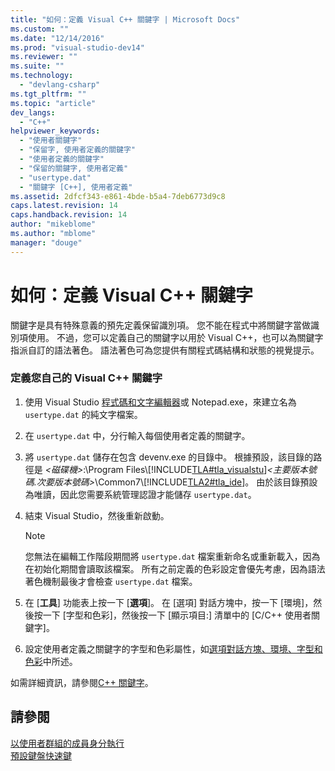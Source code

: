 ```yaml
---
title: "如何：定義 Visual C++ 關鍵字 | Microsoft Docs"
ms.custom: ""
ms.date: "12/14/2016"
ms.prod: "visual-studio-dev14"
ms.reviewer: ""
ms.suite: ""
ms.technology: 
  - "devlang-csharp"
ms.tgt_pltfrm: ""
ms.topic: "article"
dev_langs: 
  - "C++"
helpviewer_keywords: 
  - "使用者關鍵字"
  - "保留字, 使用者定義的關鍵字"
  - "使用者定義的關鍵字"
  - "保留的關鍵字, 使用者定義"
  - "usertype.dat"
  - "關鍵字 [C++], 使用者定義"
ms.assetid: 2dfcf343-e861-4bde-b5a4-7deb6773d9c8
caps.latest.revision: 14
caps.handback.revision: 14
author: "mikeblome"
ms.author: "mblome"
manager: "douge"
---
```

# 如何：定義 Visual C++ 關鍵字
關鍵字是具有特殊意義的預先定義保留識別項。 您不能在程式中將關鍵字當做識別項使用。 不過，您可以定義自己的關鍵字以用於 Visual C\+\+，也可以為關鍵字指派自訂的語法著色。 語法著色可為您提供有關程式碼結構和狀態的視覺提示。  
  
### 定義您自己的 Visual C\+\+ 關鍵字  
  
1.  使用 Visual Studio [程式碼和文字編輯器](http://msdn.microsoft.com/zh-tw/508e1f18-99d5-48ad-b5ad-d011b21c6ab1)或 Notepad.exe，來建立名為 `usertype.dat` 的純文字檔案。  
  
2.  在 `usertype.dat` 中，分行輸入每個使用者定義的關鍵字。  
  
3.  將 `usertype.dat` 儲存在包含 devenv.exe 的目錄中。 根據預設，該目錄的路徑是 *\<磁碟機\>*:\\Program Files\\[!INCLUDE[TLA#tla_visualstu](../misc/includes/tlasharptla_visualstu_md.md)]*\<主要版本號碼.次要版本號碼\>*\\Common7\\[!INCLUDE[TLA2#tla_ide](../build/includes/tla2sharptla_ide_md.md)]。 由於該目錄預設為唯讀，因此您需要系統管理認證才能儲存 `usertype.dat`。  
  
4.  結束 Visual Studio，然後重新啟動。  
  
    > [!NOTE]
    >  您無法在編輯工作階段期間將 `usertype.dat` 檔案重新命名或重新載入，因為在初始化期間會讀取該檔案。 所有之前定義的色彩設定會優先考慮，因為語法著色機制最後才會檢查 `usertype.dat` 檔案。  
  
5.  在 \[**工具**\] 功能表上按一下 \[**選項**\]。 在 \[選項\] 對話方塊中，按一下 \[環境\]，然後按一下 \[字型和色彩\]，然後按一下 \[顯示項目:\] 清單中的 \[C\/C\+\+ 使用者關鍵字\]。  
  
6.  設定使用者定義之關鍵字的字型和色彩屬性，如[選項對話方塊、環境、字型和色彩](../Topic/Fonts%20and%20Colors,%20Environment,%20Options%20Dialog%20Box.md)中所述。  
  
 如需詳細資訊，請參閱[C\+\+ 關鍵字](../cpp/keywords-cpp.md)。  
  
## 請參閱  
 [以使用者群組的成員身分執行](../top/running-as-a-member-of-the-users-group.md)   
 [預設鍵盤快速鍵](../Topic/Default%20Keyboard%20Shortcuts%20in%20Visual%20Studio.md)